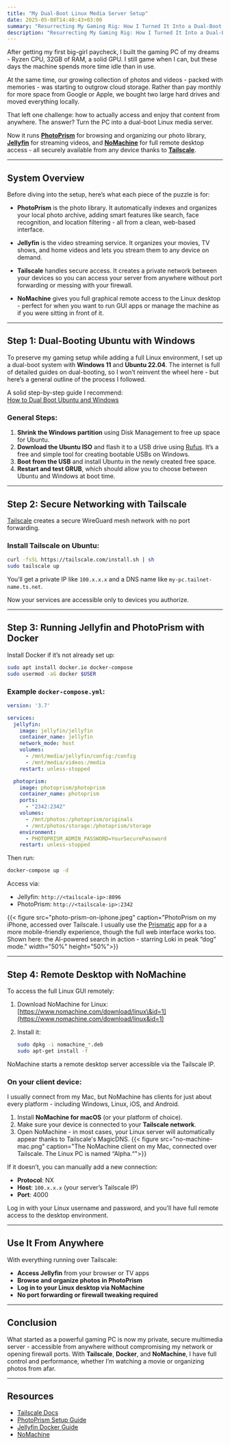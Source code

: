 ```yaml
---
title: "My Dual-Boot Linux Media Server Setup"
date: 2025-05-08T14:40:43+03:00
summary: "Resurrecting My Gaming Rig: How I Turned It Into a Dual-Boot Linux Multimedia Server"
description: "Resurrecting My Gaming Rig: How I Turned It Into a Dual-Boot Linux Multimedia Server"
---
```


After getting my first big-girl paycheck, I built the gaming PC of my dreams - Ryzen CPU, 32GB of RAM, a solid GPU. I still game when I can, but these days the machine spends more time idle than in use.

At the same time, our growing collection of photos and videos - packed with memories - was starting to outgrow cloud storage. Rather than pay monthly for more space from Google or Apple, we bought two large hard drives and moved everything locally.

That left one challenge: how to actually access and enjoy that content from anywhere. The answer? Turn the PC into a dual-boot Linux media server.

Now it runs [**PhotoPrism**](https://www.photoprism.app/) for browsing and organizing our photo library, [**Jellyfin**](https://jellyfin.org/) for streaming videos, and [**NoMachine**](https://www.nomachine.com/) for full remote desktop access - all securely available from any device thanks to [**Tailscale**](https://tailscale.com/).

---

## System Overview

Before diving into the setup, here’s what each piece of the puzzle is for:

* **PhotoPrism** is the photo library. It automatically indexes and organizes your local photo archive, adding smart features like search, face recognition, and location filtering - all from a clean, web-based interface.

* **Jellyfin** is the video streaming service. It organizes your movies, TV shows, and home videos and lets you stream them to any device on demand.

* **Tailscale** handles secure access. It creates a private network between your devices so you can access your server from anywhere without port forwarding or messing with your firewall.

* **NoMachine** gives you full graphical remote access to the Linux desktop - perfect for when you want to run GUI apps or manage the machine as if you were sitting in front of it.

---
## Step 1: Dual-Booting Ubuntu with Windows

To preserve my gaming setup while adding a full Linux environment, I set up a dual-boot system with **Windows 11** and **Ubuntu 22.04**. The internet is full of detailed guides on dual-booting, so I won’t reinvent the wheel here - but here’s a general outline of the process I followed.

A solid step-by-step guide I recommend:  
[How to Dual Boot Ubuntu and Windows](https://help.ubuntu.com/community/WindowsDualBoot#Install_Ubuntu_after_Windows)

### General Steps:

1. **Shrink the Windows partition** using Disk Management to free up space for Ubuntu.
2. **Download the Ubuntu ISO** and flash it to a USB drive using [Rufus](https://rufus.ie/). It’s a free and simple tool for creating bootable USBs on Windows.
3. **Boot from the USB** and install Ubuntu in the newly created free space.
4. **Restart and test GRUB**, which should allow you to choose between Ubuntu and Windows at boot time.

---

## Step 2: Secure Networking with Tailscale

[Tailscale](https://tailscale.com/) creates a secure WireGuard mesh network with no port forwarding.

### Install Tailscale on Ubuntu:

```bash
curl -fsSL https://tailscale.com/install.sh | sh
sudo tailscale up
```

You’ll get a private IP like `100.x.x.x` and a DNS name like `my-pc.tailnet-name.ts.net`.

Now your services are accessible only to devices you authorize.


---

## Step 3: Running Jellyfin and PhotoPrism with Docker

Install Docker if it’s not already set up:

```bash
sudo apt install docker.io docker-compose
sudo usermod -aG docker $USER
```

### Example `docker-compose.yml`:

```yaml
version: '3.7'

services:
  jellyfin:
    image: jellyfin/jellyfin
    container_name: jellyfin
    network_mode: host
    volumes:
      - /mnt/media/jellyfin/config:/config
      - /mnt/media/videos:/media
    restart: unless-stopped

  photoprism:
    image: photoprism/photoprism
    container_name: photoprism
    ports:
      - "2342:2342"
    volumes:
      - /mnt/photos:/photoprism/originals
      - /mnt/photos/storage:/photoprism/storage
    environment:
      - PHOTOPRISM_ADMIN_PASSWORD=YourSecurePassword
    restart: unless-stopped
```

Then run:

```bash
docker-compose up -d
```

Access via:

* Jellyfin: `http://<tailscale-ip>:8096`
* PhotoPrism: `http://<tailscale-ip>:2342`

{{< figure src="photo-prism-on-iphone.jpeg" caption="PhotoPrism on my iPhone, accessed over Tailscale. I usually use the [Prismatic](https://apps.apple.com/us/app/prismatic-a-photoprism-client/id6639586495) app for a a more mobile-friendly experience, though the full web interface works too. Shown here: the AI-powered search in action - starring Loki in peak “dog” mode." width="50%" height="50%">}}


---

## Step 4: Remote Desktop with NoMachine

To access the full Linux GUI remotely:

1. Download NoMachine for Linux: [https://www.nomachine.com/download/linux\&id=1](https://www.nomachine.com/download/linux&id=1)
2. Install it:

   ```bash
   sudo dpkg -i nomachine_*.deb
   sudo apt-get install -f
   ```

NoMachine starts a remote desktop server accessible via the Tailscale IP.

### On your client device:

I usually connect from my Mac, but NoMachine has clients for just about every platform - including Windows, Linux, iOS, and Android.

1. Install **NoMachine for macOS** (or your platform of choice).
2. Make sure your device is connected to your **Tailscale network**.
3. Open NoMachine - in most cases, your Linux server will automatically appear thanks to Tailscale's MagicDNS. 
{{< figure src="no-machine-mac.png" caption="The NoMachine client on my Mac, connected over Tailscale. The Linux PC is named “Alpha.“">}}

If it doesn’t, you can manually add a new connection:
   - **Protocol**: NX  
   - **Host**: `100.x.x.x` (your server’s Tailscale IP)  
   - **Port**: 4000

Log in with your Linux username and password, and you’ll have full remote access to the desktop environment.

---

## Use It From Anywhere

With everything running over Tailscale:

* **Access Jellyfin** from your browser or TV apps
* **Browse and organize photos in PhotoPrism**
* **Log in to your Linux desktop via NoMachine**
* **No port forwarding or firewall tweaking required**

---

## Conclusion

What started as a powerful gaming PC is now my private, secure multimedia server - accessible from anywhere without compromising my network or opening firewall ports. With **Tailscale**, **Docker**, and **NoMachine**, I have full control and performance, whether I’m watching a movie or organizing photos from afar.

---

## Resources

* [Tailscale Docs](https://tailscale.com/kb/)
* [PhotoPrism Setup Guide](https://docs.photoprism.app/getting-started/)
* [Jellyfin Docker Guide](https://jellyfin.org/docs/general/administration/docker/)
* [NoMachine](https://www.nomachine.com/)

